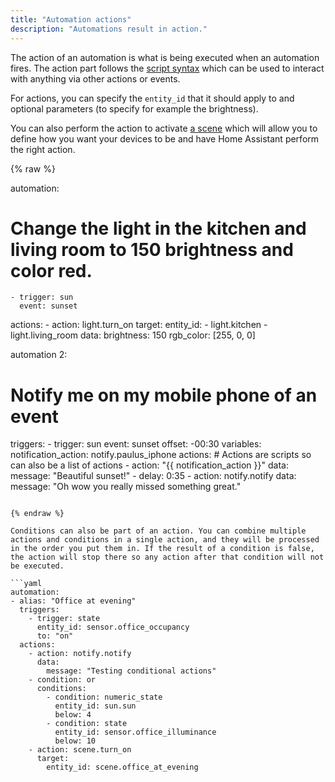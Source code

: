 ```yaml
---
title: "Automation actions"
description: "Automations result in action."
---
```


The action of an automation is what is being executed when an automation fires. The action part follows the [script syntax](/docs/scripts/) which can be used to interact with anything via other actions or events.

For actions, you can specify the `entity_id` that it should apply to and optional parameters (to specify for example the brightness).

You can also perform the action to activate [a scene](/integrations/scene/) which will allow you to define how you want your devices to be and have Home Assistant perform the right action.

{% raw %}

automation:
  # Change the light in the kitchen and living room to 150 brightness and color red.
    - trigger: sun
      event: sunset
  actions:
    - action: light.turn_on
      target:
        entity_id:
          - light.kitchen
          - light.living_room
      data:
        brightness: 150
        rgb_color: [255, 0, 0]

automation 2:
  # Notify me on my mobile phone of an event
  triggers:
    - trigger: sun
      event: sunset
      offset: -00:30
  variables:
    notification_action: notify.paulus_iphone
  actions:
    # Actions are scripts so can also be a list of actions
    - action: "{{ notification_action }}"
      data:
        message: "Beautiful sunset!"
    - delay: 0:35
    - action: notify.notify
      data:
        message: "Oh wow you really missed something great."
```

{% endraw %}

Conditions can also be part of an action. You can combine multiple actions and conditions in a single action, and they will be processed in the order you put them in. If the result of a condition is false, the action will stop there so any action after that condition will not be executed.

```yaml
automation:
- alias: "Office at evening"
  triggers:
    - trigger: state
      entity_id: sensor.office_occupancy
      to: "on" 
  actions:
    - action: notify.notify
      data:
        message: "Testing conditional actions"
    - condition: or
      conditions:
        - condition: numeric_state
          entity_id: sun.sun
          below: 4
        - condition: state
          entity_id: sensor.office_illuminance
          below: 10
    - action: scene.turn_on
      target:
        entity_id: scene.office_at_evening
```